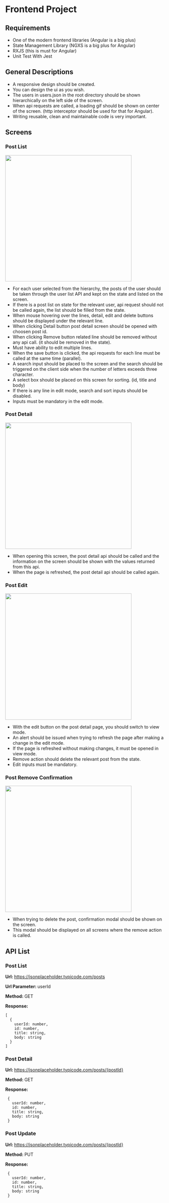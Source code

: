 # Frontend Project 

## Requirements
* One of the modern frontend libraries (Angular is a big plus)
* State Management Library (NGXS is a big plus for Angular)
* RXJS (this is must for Angular)
* Unit Test With Jest

## General Descriptions

* A responsive design should be created.
* You can design the ui as you wish. 
* The users in users.json in the root directory should be shown hierarchically on the left side of the screen.
* When api requests are called, a loading gif should be shown on center of the screen. (http interceptor should be used for that for Angular).
* Writing reusable, clean and maintainable code is very important.

## Screens

### Post List
<img src="mockups/post_list.png" height="400px">

* For each user selected from the hierarchy, the posts of the user should be taken through the user list API and kept on the state and listed on the screen.
* If there is a post list on state for the relevant user, api request should not be called again, the list should be filled from the state.
* When mouse hovering over the lines, detail, edit and delete buttons should be displayed under the relevant line.
* When clicking Detail button post detail screen should be opened with choosen post id.
* When clicking Remove button related line should be removed without any api call. (it should be removed in the state).
* Must have ability to edit multiple lines.  
* When the save button is clicked, the api requests for each line must be called at the same time (parallel).
* A search input should be placed to the screen and the search should be triggered on the client side when the number of letters exceeds three character.
* A select box should be placed on this screen for sorting. (id, title and body)
* If there is any line in edit mode, search and sort inputs should be disabled.
* Inputs must be mandatory in the edit mode.

### Post Detail
<img src="mockups/post_detail.png" height="400px">

* When opening this screen, the post detail api should be called and the information on the screen should be shown with the values returned from this api.
* When the page is refreshed, the post detail api should be called again.

### Post Edit
<img src="mockups/post_edit.png" height="400px">

* With the edit button on the post detail page, you should switch to view mode.
* An alert should be issued when trying to refresh the page after making a change in the edit mode.
* If the page is refreshed without making changes, it must be opened in view mode.
* Remove action should delete the relevant post from the state.
* Edit inputs must be mandatory.

### Post Remove Confirmation
<img src="mockups/post_remove_confirmation.png" height="400px">

* When trying to delete the post, confirmation modal should be shown on the screen.
* This modal should be displayed on all screens where the remove action is called.

## API List

### Post List

<strong>Url: </strong> https://jsonplaceholder.typicode.com/posts

<strong>Url Parameter: </strong> userId

<strong>Method: </strong> GET

<strong>Response: </strong> 
```
[
  {
    userId: number,
    id: number,
    title: string,
    body: string
  }
]
```

### Post Detail

<strong>Url: </strong> https://jsonplaceholder.typicode.com/posts/{postId}

<strong>Method: </strong> GET

<strong>Response: </strong> 
```
 {
   userId: number,
   id: number,
   title: string,
   body: string
 }
```

### Post Update

<strong>Url: </strong> https://jsonplaceholder.typicode.com/posts/{postId}

<strong>Method: </strong> PUT

<strong>Response: </strong> 
```
 {
   userId: number,
   id: number,
   title: string,
   body: string
 }
```
